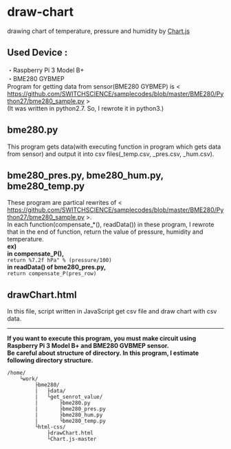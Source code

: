 # draw-chart
drawing chart of temperature, pressure and humidity by [Chart.js](https://www.chartjs.org/)

## Used Device :
・Raspberry Pi 3 Model B+  
・BME280 GYBMEP  
Program for getting data from sensor(BME280 GYBMEP) is < https://github.com/SWITCHSCIENCE/samplecodes/blob/master/BME280/Python27/bme280_sample.py >  
(It was written in python2.7. So, I rewrote it in python3.)

## bme280.py
This program gets data(with executing function in program which gets data from sensor) and output it into csv files(_temp.csv, _pres.csv, _hum.csv).

## bme280_pres.py, bme280_hum.py, bme280_temp.py
These program are partical rewrites of < https://github.com/SWITCHSCIENCE/samplecodes/blob/master/BME280/Python27/bme280_sample.py >.  
In each function(compensate_*(), readData()) in these program, I rewrote that in the end of function, return the value of pressure, humidity and temperature.  
    **ex)  
        in compensate_P(),**  
            `return %7.2f hPa" % (pressure/100)`  
        **in readData() of bme280_pres.py,**  
            `return compensate_P(pres_row)`  
        


## drawChart.html
In this file, script written in JavaScript get csv file and draw chart with csv data.
***
**If you want to execute this program, you must make circuit using Raspberry Pi 3 Model B+ and BME280 GVBMEP sensor.**  
**Be careful about structure of directory. In this program, I estimate following directory structure.**

    /home/  
        └work/  
             ├bme280/  
             |   ├data/  
             |   └get_senrot_value/  
             |       ├bme280.py  
             |       ├bme280_pres.py  
             |       ├bme280_hum.py  
             |       └bme280_temp.py
             └html-css/  
                 ├drawChart.html
                 └Chart.js-master
